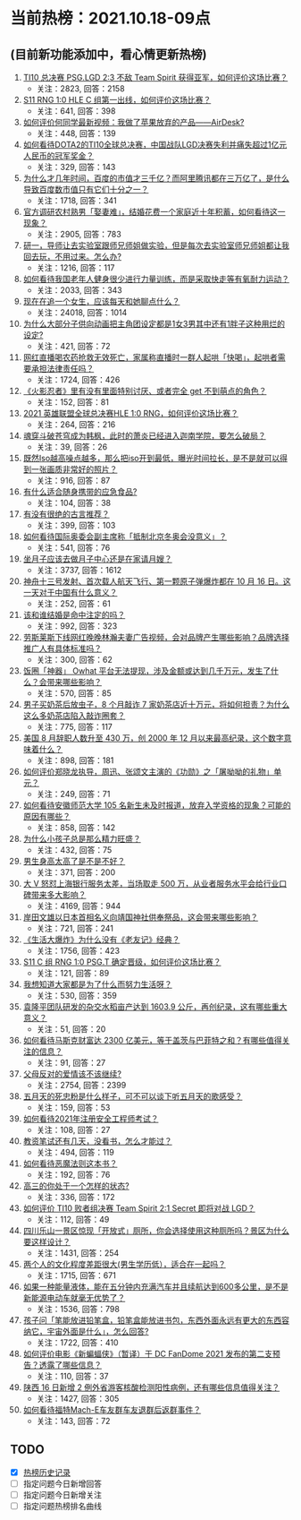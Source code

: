 # 当前热榜：2021.10.18-09点
## (目前新功能添加中，看心情更新热榜)
1. [TI10 总决赛 PSG.LGD 2:3 不敌 Team Spirit 获得亚军，如何评价这场比赛？](https://www.zhihu.com/question/492950349)
    * 关注：2823, 回答：2158
2. [S11 RNG 1:0 HLE C 组第一出线，如何评价这场比赛？](https://www.zhihu.com/question/492990595)
    * 关注：641, 回答：398
3. [如何评价何同学最新视频：我做了苹果放弃的产品——AirDesk?](https://www.zhihu.com/question/492962727)
    * 关注：448, 回答：139
4. [如何看待DOTA2的TI10全球总决赛，中国战队LGD决赛失利并痛失超过1亿元人民币的冠军奖金？](https://www.zhihu.com/question/492992900)
    * 关注：329, 回答：143
5. [为什么才几年时间，百度的市值才三千亿？而阿里腾讯都在三万亿了，是什么导致百度数市值只有它们十分之一？](https://www.zhihu.com/question/484429523)
    * 关注：1718, 回答：341
6. [官方调研农村熟男「娶妻难」，结婚花费一个家庭近十年积蓄，如何看待这一现象？](https://www.zhihu.com/question/491837283)
    * 关注：2905, 回答：783
7. [研一，导师让去实验室跟师兄师姐做实验，但是每次去实验室师兄师姐都让我回去玩，不用过来。怎么办?](https://www.zhihu.com/question/492210160)
    * 关注：1216, 回答：117
8. [如何看待我国老年人健身很少进行力量训练，而是采取快走等有氧耐力运动？](https://www.zhihu.com/question/484848451)
    * 关注：2033, 回答：343
9. [现在在追一个女生，应该每天和她聊点什么？](https://www.zhihu.com/question/369960957)
    * 关注：24018, 回答：1014
10. [为什么大部分子供向动画把主角团设定都是1女3男其中还有1胖子这种用烂的设定?](https://www.zhihu.com/question/490004714)
    * 关注：421, 回答：72
11. [网红直播喝农药抢救无效死亡，家属称直播时一群人起哄「快喝」，起哄者需要承担法律责任吗？](https://www.zhihu.com/question/492883172)
    * 关注：1724, 回答：426
12. [《火影忍者》里有没有里面特别讨厌、或者完全 get 不到萌点的角色？](https://www.zhihu.com/question/490007802)
    * 关注：152, 回答：81
13. [2021 英雄联盟全球总决赛HLE 1:0 RNG，如何评价这场比赛？](https://www.zhihu.com/question/492976341)
    * 关注：264, 回答：216
14. [魂穿斗破苍穹成为韩枫，此时的萧炎已经进入迦南学院，要怎么破局？](https://www.zhihu.com/question/492470932)
    * 关注：39, 回答：26
15. [既然Iso越高噪点越多，那么把iso开到最低，曝光时间拉长，是不是就可以得到一张画质非常好的照片？](https://www.zhihu.com/question/472876923)
    * 关注：916, 回答：87
16. [有什么适合随身携带的应急食品?](https://www.zhihu.com/question/479602979)
    * 关注：104, 回答：38
17. [有没有很绝的古言推荐？](https://www.zhihu.com/question/477821182)
    * 关注：399, 回答：103
18. [如何看待国际奥委会副主席称「抵制北京冬奥会没意义」？](https://www.zhihu.com/question/492399602)
    * 关注：541, 回答：76
19. [坐月子应该去做月子中心还是在家请月嫂？](https://www.zhihu.com/question/51311260)
    * 关注：3737, 回答：1612
20. [神舟十三号发射、首次载人航天飞行、第一颗原子弹爆炸都在 10 月 16 日。这一天对于中国有什么意义？](https://www.zhihu.com/question/492695637)
    * 关注：252, 回答：61
21. [该和谁结婚是命中注定的吗？](https://www.zhihu.com/question/477101809)
    * 关注：992, 回答：323
22. [劳斯莱斯下线网红晚晚林瀚夫妻广告视频，会对品牌产生哪些影响？品牌选择推广人有具体标准吗？](https://www.zhihu.com/question/492555830)
    * 关注：300, 回答：62
23. [饭圈「神器」 Owhat 平台无法提现，涉及金额或达到几千万元，发生了什么？会带来哪些影响？](https://www.zhihu.com/question/492868950)
    * 关注：570, 回答：85
24. [男子买奶茶后放虫子，8 个月敲诈 7 家奶茶店近十万元，将如何担责？为什么这么多奶茶店陷入敲诈圈套？](https://www.zhihu.com/question/492117169)
    * 关注：775, 回答：117
25. [美国 8 月辞职人数升至 430 万，创 2000 年 12 月以来最高纪录，这个数字意味着什么？](https://www.zhihu.com/question/492717656)
    * 关注：898, 回答：181
26. [如何评价郑晓龙执导，周迅、张颂文主演的《功勋》之「屠呦呦的礼物」单元？](https://www.zhihu.com/question/492639160)
    * 关注：249, 回答：71
27. [如何看待安徽师范大学 105 名新生未及时报道，放弃入学资格的现象？可能的原因有哪些？](https://www.zhihu.com/question/492748275)
    * 关注：858, 回答：142
28. [为什么小孩子总是那么精力旺盛？](https://www.zhihu.com/question/367870424)
    * 关注：432, 回答：75
29. [男生身高太高了是不是不好？](https://www.zhihu.com/question/266453512)
    * 关注：371, 回答：200
30. [大 V 怒怼上海银行服务太差，当场取走 500 万，从业者服务水平会给行业口碑带来多大影响？](https://www.zhihu.com/question/492837111)
    * 关注：4169, 回答：944
31. [岸田文雄以日本首相名义向靖国神社供奉祭品，这会带来哪些影响？](https://www.zhihu.com/question/492868409)
    * 关注：721, 回答：241
32. [《生活大爆炸》为什么没有《老友记》经典？](https://www.zhihu.com/question/24661754)
    * 关注：1756, 回答：423
33. [S11 C 组 RNG 1:0 PSG.T 确定晋级，如何评价这场比赛？](https://www.zhihu.com/question/492956463)
    * 关注：121, 回答：89
34. [我想知道大家都是为了什么而努力生活呀？](https://www.zhihu.com/question/487989306)
    * 关注：530, 回答：359
35. [袁隆平团队研发的杂交水稻亩产达到 1603.9 公斤，再创纪录，这有哪些重大意义？](https://www.zhihu.com/question/492894310)
    * 关注：51, 回答：20
36. [如何看待马斯克财富达 2300 亿美元，等于盖茨与巴菲特之和？有哪些值得关注的信息？](https://www.zhihu.com/question/492703538)
    * 关注：91, 回答：27
37. [父母反对的爱情该不该继续?](https://www.zhihu.com/question/484844509)
    * 关注：2754, 回答：2399
38. [五月天的死忠粉是什么样子，可不可以谈下听五月天的歌感受？](https://www.zhihu.com/question/474113938)
    * 关注：159, 回答：53
39. [如何看待2021年注册安全工程师考试？](https://www.zhihu.com/question/492796609)
    * 关注：108, 回答：27
40. [教资笔试还有几天，没看书，怎么才能过？](https://www.zhihu.com/question/448043388)
    * 关注：494, 回答：119
41. [如何看待恶魔法则这本书？](https://www.zhihu.com/question/29977877)
    * 关注：192, 回答：76
42. [高三的你处于一个怎样的状态?](https://www.zhihu.com/question/310950607)
    * 关注：336, 回答：172
43. [如何评价 TI10 败者组决赛 Team Spirit 2:1 Secret 即将对战 LGD？](https://www.zhihu.com/question/492940039)
    * 关注：112, 回答：49
44. [四川乐山一景区惊现「开放式」厕所，你会选择使用这种厕所吗？景区为什么要这样设计？](https://www.zhihu.com/question/492232837)
    * 关注：1431, 回答：254
45. [两个人的文化程度差距很大(男生学历低），适合在一起吗？](https://www.zhihu.com/question/413633956)
    * 关注：1715, 回答：671
46. [如果一种能量液体，能在五分钟内充满汽车并且续航达到600多公里，是不是新能源电动车就毫无优势了？](https://www.zhihu.com/question/472160726)
    * 关注：1536, 回答：798
47. [孩子问「笔能放进铅笔盒，铅笔盒能放进书包，东西外面永远有更大的东西容纳它，宇宙外面是什么」，怎么回答?](https://www.zhihu.com/question/462579757)
    * 关注：1722, 回答：410
48. [如何评价电影《新蝙蝠侠》（暂译）于 DC FanDome 2021 发布的第二支预告？透露了哪些信息？](https://www.zhihu.com/question/492861645)
    * 关注：110, 回答：37
49. [陕西 16 日新增 2 例外省游客核酸检测阳性病例，还有哪些信息值得关注？](https://www.zhihu.com/question/492892405)
    * 关注：1427, 回答：305
50. [如何看待福特Mach-E车友群车友退群后返群事件？](https://www.zhihu.com/question/492299597)
    * 关注：143, 回答：72
## TODO
* [x] [热榜历史记录](hot_history/AllHot.md)
* [ ] 指定问题今日新增回答
* [ ] 指定问题今日新增关注
* [ ] 指定问题热榜排名曲线
